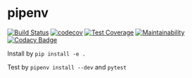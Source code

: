 # pipenv

[![Build Status](https://travis-ci.com/jxltom/pipenv.svg?branch=master)](https://travis-ci.com/jxltom/pipenv)
[![codecov](https://codecov.io/gh/jxltom/pipenv/branch/master/graph/badge.svg)](https://codecov.io/gh/jxltom/pipenv)
[![Test Coverage](https://api.codeclimate.com/v1/badges/0abf6e8c332415b521af/test_coverage)](https://codeclimate.com/repos/5c0260015804b40298000cd2/test_coverage)
[![Maintainability](https://api.codeclimate.com/v1/badges/0abf6e8c332415b521af/maintainability)](https://codeclimate.com/repos/5c0260015804b40298000cd2/maintainability)
[![Codacy Badge](https://api.codacy.com/project/badge/Grade/a2193d122a774f4bbe77caba63c8c399)](https://www.codacy.com/app/jxltom/pipenv?utm_source=github.com&amp;utm_medium=referral&amp;utm_content=jxltom/pipenv&amp;utm_campaign=Badge_Grade)

Install by ```pip install -e .```

Test by ```pipenv install --dev``` and ```pytest```
